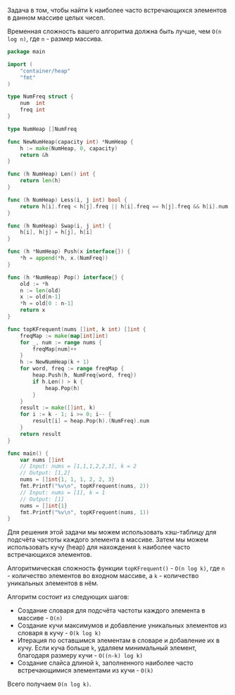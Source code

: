 Задача в том, чтобы найти k наиболее часто встречающихся элементов в данном массиве целых чисел.

Временная сложность вашего алгоритма должна быть лучше, чем `O(n log n)`, где `n` - размер массива.

```go
package main

import (
	"container/heap"
	"fmt"
)

type NumFreq struct {
	num  int
	freq int
}

type NumHeap []NumFreq

func NewNumHeap(capacity int) *NumHeap {
	h := make(NumHeap, 0, capacity)
	return &h
}

func (h NumHeap) Len() int {
	return len(h)
}

func (h NumHeap) Less(i, j int) bool {
	return h[i].freq < h[j].freq || h[i].freq == h[j].freq && h[i].num < h[j].num
}

func (h NumHeap) Swap(i, j int) {
	h[i], h[j] = h[j], h[i]
}

func (h *NumHeap) Push(x interface{}) {
	*h = append(*h, x.(NumFreq))
}

func (h *NumHeap) Pop() interface{} {
	old := *h
	n := len(old)
	x := old[n-1]
	*h = old[0 : n-1]
	return x
}

func topKFrequent(nums []int, k int) []int {
	freqMap := make(map[int]int)
	for _, num := range nums {
		freqMap[num]++
	}
	h := NewNumHeap(k + 1)
	for word, freq := range freqMap {
		heap.Push(h, NumFreq{word, freq})
		if h.Len() > k {
			heap.Pop(h)
		}
	}
	result := make([]int, k)
	for i := k - 1; i >= 0; i-- {
		result[i] = heap.Pop(h).(NumFreq).num
	}
	return result
}

func main() {
	var nums []int
	// Input: nums = [1,1,1,2,2,3], k = 2
	// Output: [1,2]
	nums = []int{1, 1, 1, 2, 2, 3}
	fmt.Printf("%v\n", topKFrequent(nums, 2))
	// Input: nums = [1], k = 1
	// Output: [1]
	nums = []int{1}
	fmt.Printf("%v\n", topKFrequent(nums, 1))
}
```

Для решения этой задачи мы можем использовать хэш-таблицу для подсчёта частоты каждого элемента в массиве. Затем мы можем использовать кучу (heap) для нахождения `k` наиболее часто встречающихся элементов.

Алгоритмическая сложность функции `topKFrequent()` - `O(n log k)`, где `n` - количество элементов во входном массиве, а `k` - количество уникальных элементов в нём.

Алгоритм состоит из следующих шагов:

- Создание словаря для подсчёта частоты каждого элемента в массиве - `O(n)`
- Создание кучи максимумов и добавление уникальных элементов из словаря в кучу - `O(k log k)`
- Итерация по оставшимся элементам в словаре и добавление их в кучу. Если куча больше `k`, удаляем минимальный элемент, благодаря размеру кучи - `O((n-k) log k)`
- Создание слайса длиной `k`, заполненного наиболее часто встречающимися элементами из кучи - `O(k)`

Всего получаем `O(n log k)`.
